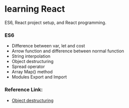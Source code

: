 # learning React
ES6, React project setup, and React programming.

### ES6
 - Difference between var, let and cost
 - Arrow function and difference between normal function
 - String interpolation
 - Object destructuring
 - Spread operator
 - Array Map() method
 - Modules Export and Import
 

### Reference Link:

 - [Object destructuring](https://dev.to/sarah_chima/object-destructuring-in-es6-3fm###)
